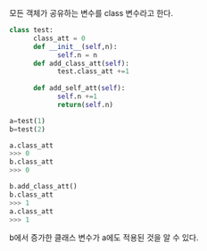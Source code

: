 모든 객체가 공유하는 변수를 class 변수라고 한다.

```python
class test:
      class_att = 0
      def __init__(self,n):
            self.n = n
      def add_class_att(self):
            test.class_att +=1 
      
      def add_self_att(self):
            self.n +=1
            return(self.n)
```

```python
a=test(1)
b=test(2)

a.class_att
>>> 0
b.class_att
>>> 0

b.add_class_att()
b.class_att
>>> 1
a.class_att
>>> 1
```

b에서 증가한 클래스 변수가 a에도 적용된 것을 알 수 있다.

